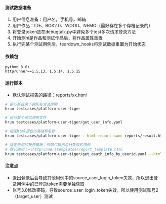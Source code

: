 #### 测试数据准备
1. 用户信息准备：用户名，手机号，邮箱
1. 用户作品：IDE、BOX2.0、WOOD、NEMO（最好存在多个存档记录的）
2. 将登录token放在debugtalk.py中避免多个test多次请求登录方法
3. 开始测hi是作品和测试作品后，将作品属性重置
4. 执行完某个测试用例后，teardown_hooks将测试数据重置为开始状态

#### 依赖包
```
python 3.0+
httprunner==1.5.13, 1.5.14, 1.5.15
```

#### 运行脚本
- 默认测试报告的路径：reports/xx.html
```sh
# 运行某目录下的所有测试用例
hrun testcases/platform-user-tiger

# 运行某个测试用例文件
hrun testcases/platform-user-tiger/get_user_info.yaml

# 指定html报告的路径和名称
hrun testcases/platform-user-tiger --html-report-name reports/result.html

# 指定使用的报告模板：例如只输出执行失败的用例
# 默认使用：~\httprunner\templates\report_template.html
hrun testcases/platform-user-tiger/get_oauth_info_by_userid.yaml --html-report-template=D:\Program\Python3.7\Lib\site-packages\httprunner\templates\report_template_default.html
```

#### 注意点
- 退出登录后会导致其他用例中的source_user_login_token失效，所以退出登录用例中的已登录token需要单独获取
- 账号3.0修改密码，导致source_user_login_token失效，所以使用测试账号2（target_user）测试